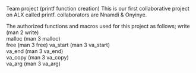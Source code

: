 
Team project (printf function creation)
This is our first collaborative project on ALX called printf. collaborators are Nnamdi & Onyinye.

The authorized functions and macros used for this project as follows;
write (man 2 write)                                                                                                                   
malloc (man 3 malloc)                                                                                                                                                                                                                                                       
free (man 3 free)                                 va_start (man 3 va_start)                                                                                                                                                                                                                                                   
va_end (man 3 va_end)                                                                                                                                                                                                                                                       
va_copy (man 3 va_copy)                                                                                                                                                                                                                                                    
va_arg (man 3 va_arg)                   

